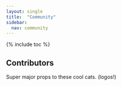 ```yaml
---
layout: single
title:  "Community"
sidebar:
  nav: community
---
```


{% include toc %}


## Contributors

Super major props to these cool cats. (logos!)
